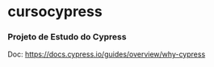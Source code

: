 # cursocypress

### Projeto de Estudo do Cypress

Doc: https://docs.cypress.io/guides/overview/why-cypress 